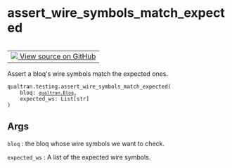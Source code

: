# assert_wire_symbols_match_expected


<table class="tfo-notebook-buttons tfo-api nocontent" align="left">
<td>
  <a target="_blank" href="https://github.com/quantumlib/Qualtran/blob/main/qualtran/testing.py#L376-L390">
    <img src="https://www.tensorflow.org/images/GitHub-Mark-32px.png" />
    View source on GitHub
  </a>
</td>
</table>



Assert a bloq's wire symbols match the expected ones.


<pre class="devsite-click-to-copy prettyprint lang-py tfo-signature-link">
<code>qualtran.testing.assert_wire_symbols_match_expected(
    bloq: <a href="../../qualtran/Bloq.html"><code>qualtran.Bloq</code></a>,
    expected_ws: List[str]
)
</code></pre>



<!-- Placeholder for "Used in" -->


<h2 class="add-link">Args</h2>

`bloq`<a id="bloq"></a>
: the bloq whose wire symbols we want to check.

`expected_ws`<a id="expected_ws"></a>
: A list of the expected wire symbols.


